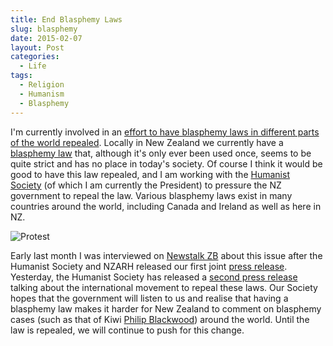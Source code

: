 ```yaml
---
title: End Blasphemy Laws
slug: blasphemy
date: 2015-02-07
layout: Post
categories:
  - Life
tags:
  - Religion
  - Humanism
  - Blasphemy
---
```


I'm currently involved in an [effort to have blasphemy laws in different parts of the world repealed](http://end-blasphemy-laws.org/). Locally in New Zealand we currently have a [blasphemy law](http://www.legislation.govt.nz/act/public/1961/0043/latest/DLM329036.html) that, although it's only ever been used once, seems to be quite strict and has no place in today's society. Of course I think it would be good to have this law repealed, and I am working with the [Humanist Society](http://humanist.org.nz/)&nbsp;(of which I am currently the President) to pressure the NZ government to repeal the law. Various blasphemy laws exist in many countries around the world, including Canada and Ireland as well as here in NZ.

<!-- more -->

![Protest](http://www.thepersecution.org/news/10/apma_protest.jpg)

Early last month I was interviewed on [Newstalk ZB](http://www.newstalkzb.co.nz/news/national/push-for-nz-to-show-support-scrap-blasphemy-law/)&nbsp;about this issue after the Humanist Society and NZARH released our first joint [press release](http://humanist.org.nz/news/release/new-zealand-humanists-secularists-and-atheists-call-for-strengthening-of-free-speech-in-wake-of-charlie-hebdo-terror-attack). Yesterday, the Humanist Society has released a [second press release](http://humanist.org.nz/news/release/international-campaign-calls-for-end-of-blasphemy-laws) talking about the international movement to repeal these laws. Our Society hopes that the government will listen to us and realise that having a blasphemy law makes it harder for New Zealand to comment on blasphemy cases (such as that of Kiwi [Philip Blackwood](http://www.stuff.co.nz/world/asia/64298410/Kiwi-faces-Myanmar-court-over-Buddha-images)) around the world. Until the law is repealed, we will continue to push for this change.
